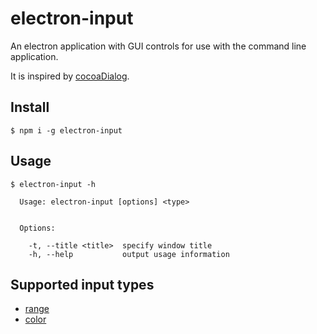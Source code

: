 # electron-input

An electron application with GUI controls for use with the command line application.

It is inspired by [cocoaDialog](http://mstratman.github.io/cocoadialog/).

## Install

```
$ npm i -g electron-input
```

## Usage

```
$ electron-input -h

  Usage: electron-input [options] <type>


  Options:

    -t, --title <title>  specify window title
    -h, --help           output usage information
```

## Supported input types

- [range](https://developer.mozilla.org/en-US/docs/Web/HTML/Element/input/range)
- [color](https://developer.mozilla.org/en-US/docs/Web/HTML/Element/input/color)
